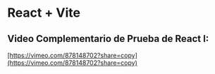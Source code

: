 # React + Vite

<h2> Video Complementario de Prueba de React I: </h2>
<a href="[https://vimeo.com/878148702?share=copy](https://vimeo.com/878148702?share=copy)">[https://vimeo.com/878148702?share=copy](https://vimeo.com/878148702?share=copy)</a>

